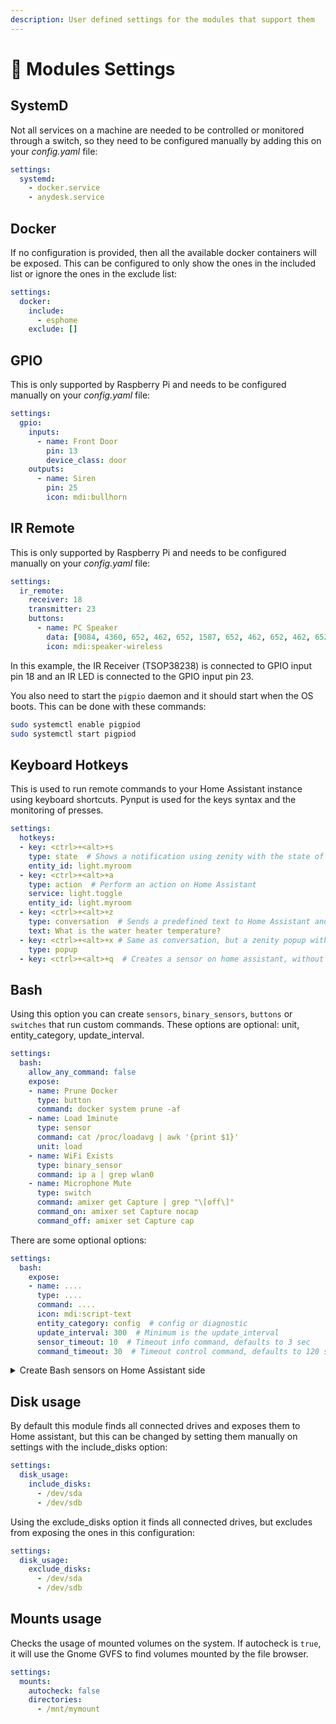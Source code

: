 ```yaml
---
description: User defined settings for the modules that support them
---
```


# 🔗 Modules Settings

## SystemD

Not all services on a machine are needed to be controlled or monitored through a switch, so they need to be configured manually by adding this on your _config.yaml_ file:

```yaml
settings:
  systemd:
    - docker.service
    - anydesk.service
```

## Docker

If no configuration is provided, then all the available docker containers will be exposed. This can be configured to only show the ones in the included list or ignore the ones in the exclude list:

```yaml
settings:
  docker:
    include:
      - esphome
    exclude: []
```

## GPIO

This is only supported by Raspberry Pi and needs to be configured manually on your _config.yaml_ file:

```yaml
settings:
  gpio:
    inputs:
      - name: Front Door
        pin: 13
        device_class: door
    outputs:
      - name: Siren
        pin: 25
        icon: mdi:bullhorn
```

## IR Remote

This is only supported by Raspberry Pi and needs to be configured manually on your _config.yaml_ file:

```yaml
settings:
  ir_remote:
    receiver: 18
    transmitter: 23
    buttons:
      - name: PC Speaker
        data: [9084, 4360, 652, 462, 652, 1587, 652, 462, 652, 462, 652, 462, 652, 462, 652, 462, 652, 462, 652, 462, 652, 400, 652, 462, 652, 462, 652, 462, 652, 1587, 652, 462, 652, 1587, 652, 462, 652, 462, 652, 462, 652, 462, 652, 462, 652, 462, 652, 462, 652, 1587, 652, 1587, 652, 1587, 652, 1587, 652, 1587, 652, 1587, 652, 1587, 652, 1587, 652, 462, 652]
        icon: mdi:speaker-wireless
```

In this example, the IR Receiver (TSOP38238) is connected to GPIO input pin 18 and an IR LED is connected to the GPIO input pin 23.

You also need to start the `pigpio` daemon and it should start when the OS boots. This can be done with these commands:

```bash
sudo systemctl enable pigpiod
sudo systemctl start pigpiod
```

## Keyboard Hotkeys

This is used to run remote commands to your Home Assistant instance using keyboard shortcuts. Pynput is used for the keys syntax and the monitoring of presses.

```yaml
settings:
  hotkeys:
  - key: <ctrl>+<alt>+s
    type: state  # Shows a notification using zenity with the state of the entity
    entity_id: light.myroom
  - key: <ctrl>+<alt>+a
    type: action  # Perform an action on Home Assistant
    service: light.toggle
    entity_id: light.myroom
  - key: <ctrl>+<alt>+z
    type: conversation  # Sends a predefined text to Home Assistant and displays a notification with the result
    text: What is the water heater temperature?
  - key: <ctrl>+<alt>+x # Same as conversation, but a zenity popup with an entry is displayd for the user to write
    type: popup
  - key: <ctrl>+<alt>+q  # Creates a sensor on home assistant, without any further configuration
```

## Bash

Using this option you can create `sensors`, `binary_sensors`, `buttons` or `switches` that run custom commands. These options are optional: unit, entity\_category, update\_interval.

```yaml
settings:
  bash:
    allow_any_command: false
    expose:
    - name: Prune Docker
      type: button
      command: docker system prune -af
    - name: Load 1minute
      type: sensor
      command: cat /proc/loadavg | awk '{print $1}'
      unit: load
    - name: WiFi Exists
      type: binary_sensor
      command: ip a | grep wlan0
    - name: Microphone Mute
      type: switch
      command: amixer get Capture | grep "\[off\]"
      command_on: amixer set Capture nocap
      command_off: amixer set Capture cap
```

There are some optional options:

```yaml
settings:
  bash:
    expose:
    - name: ....
      type: ....
      command: ....
      icon: mdi:script-text
      entity_category: config  # config or diagnostic
      update_interval: 300  # Minimum is the update_interval
      sensor_timeout: 10  # Timeout info command, defaults to 3 sec
      command_timeout: 30  # Timeout control command, defaults to 120 sec
```

<details>

<summary>Create Bash sensors on Home Assistant side</summary>

The bash module can run any command on a remote computer which makes it dangerous, but also very helpful to create sensors without creating modules on LNXlink.

If you want to use it, you should set the following in your LNXlink configuration:

<pre class="language-yaml"><code class="lang-yaml"><strong>settings:
</strong><strong>  bash:
</strong>    allow_any_command: true
</code></pre>

You will need to create a new sensor on your Home Assistant configuration file like so:

```yaml
mqtt:
  sensor:
    - name: "Test ls"
      unique_id: "test_ls"
      state_topic: "lnxlink/desktop-linux/command_result/bash/bash_command/test_ls"
      availability:
        - topic: "lnxlink/desktop-linux/lwt"
          payload_available: "ON"
          payload_not_available: "OFF"
```

Then you must create an automation to run on an interval to get the result of a command:

```yaml
alias: Get files count
mode: single
trigger:
  - platform: time_pattern
    seconds: "40"
action:
  - service: mqtt.publish
    data:
      topic: lnxlink/desktop-linux/commands/bash/bash_command/test_ls
      payload: ls ~/Downloads | wc -l
```

</details>

## Disk usage

By default this module finds all connected drives and exposes them to Home assistant, but this can be changed by setting them manually on settings with the include\_disks option:

```yaml
settings:
  disk_usage:
    include_disks:
      - /dev/sda
      - /dev/sdb
```

Using the exclude\_disks option it finds all connected drives, but excludes from exposing the ones in this configuration:

```yaml
settings:
  disk_usage:
    exclude_disks:
      - /dev/sda
      - /dev/sdb
```

## Mounts usage

Checks the usage of mounted volumes on the system. If autocheck is `true`, it will use the Gnome GVFS to find volumes mounted by the file browser.

```yaml
settings:
  mounts:
    autocheck: false
    directories:
      - /mnt/mymount
```
